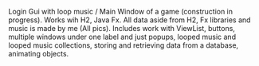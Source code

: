 Login Gui with loop music / Main Window of a game (construction in progress).
Works wih H2, Java Fx.
All data aside from H2, Fx libraries and music is made by me (All pics).
Includes work with ViewList, buttons, multiple windows under one label and just popups, looped music and looped music collections, storing and retrieving data from a database, animating objects.
